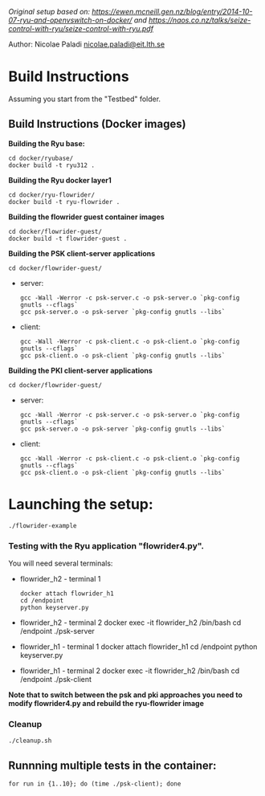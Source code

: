 *Original setup based on:
  https://ewen.mcneill.gen.nz/blog/entry/2014-10-07-ryu-and-openvswitch-on-docker/
and  https://naos.co.nz/talks/seize-control-with-ryu/seize-control-with-ryu.pdf*

Author: Nicolae Paladi <nicolae.paladi@eit.lth.se>

# Build Instructions
Assuming you start from the "Testbed" folder.

## Build Instructions (Docker images)


  **Building the Ryu base:**

    cd docker/ryubase/
    docker build -t ryu312 .

 **Building the Ryu docker layer1**

    cd docker/ryu-flowrider/
    docker build -t ryu-flowrider .

 **Building the flowrider guest container images**

    cd docker/flowrider-guest/
    docker build -t flowrider-guest .

**Building the PSK client-server applications**

    cd docker/flowrider-guest/

  * server:

        gcc -Wall -Werror -c psk-server.c -o psk-server.o `pkg-config gnutls --cflags`
        gcc psk-server.o -o psk-server `pkg-config gnutls --libs`

  * client:

        gcc -Wall -Werror -c psk-client.c -o psk-client.o `pkg-config gnutls --cflags`
        gcc psk-client.o -o psk-client `pkg-config gnutls --libs`


**Building the PKI client-server applications**

    cd docker/flowrider-guest/

  * server:

        gcc -Wall -Werror -c psk-server.c -o psk-server.o `pkg-config gnutls --cflags`
        gcc psk-server.o -o psk-server `pkg-config gnutls --libs`

  * client:

        gcc -Wall -Werror -c psk-client.c -o psk-client.o `pkg-config gnutls --cflags`
        gcc psk-client.o -o psk-client `pkg-config gnutls --libs`


# Launching the setup:
    ./flowrider-example

### Testing with the Ryu application "flowrider4.py".
You will need several terminals:

  * flowrider_h2 - terminal 1

        docker attach flowrider_h1
        cd /endpoint
        python keyserver.py

* flowrider_h2 - terminal 2
        docker exec -it flowrider_h2 /bin/bash
        cd /endpoint
        ./psk-server

* flowrider_h1 - terminal 1
        docker attach flowrider_h1
        cd /endpoint
        python keyserver.py

* flowrider_h1 - terminal 2
        docker exec -it flowrider_h2 /bin/bash
        cd /endpoint
        ./psk-client

**Note that to switch between the psk and pki approaches you  need to modify flowrider4.py and rebuild the ryu-flowrider image**

### Cleanup
    ./cleanup.sh


## Runnning multiple tests in the container:
    for run in {1..10}; do (time ./psk-client); done
